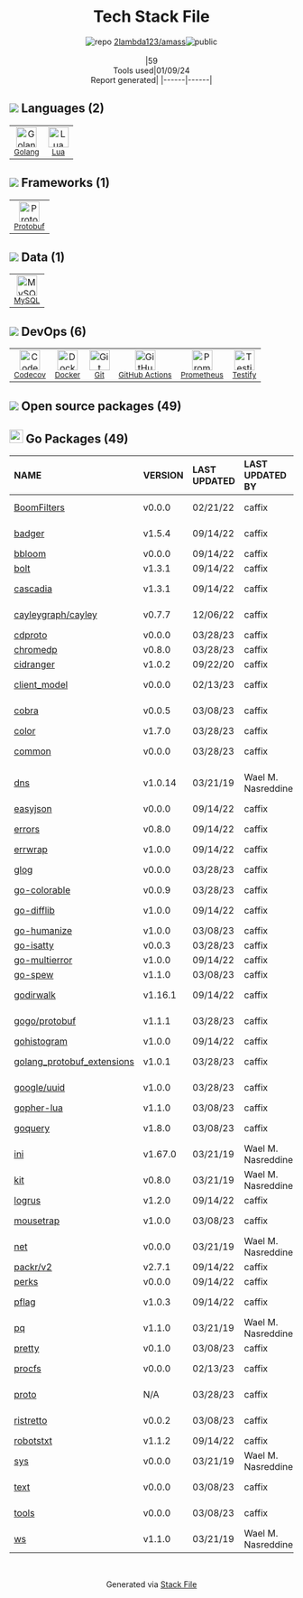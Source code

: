 <!--
&lt;--- Readme.md Snippet without images Start ---&gt;
## Tech Stack
2lambda123/amass is built on the following main stack:

- [Golang](http://golang.org/) – Languages
- [MySQL](http://www.mysql.com) – Databases
- [Lua](http://www.lua.org/) – Languages
- [Prometheus](http://prometheus.io/) – Monitoring Tools
- [Codecov](https://codecov.io/) – Code Coverage
- [Protobuf](https://developers.google.com/protocol-buffers/) – Serialization Frameworks
- [Testify](https://github.com/stretchr/testify) – Go Testing
- [GitHub Actions](https://github.com/features/actions) – Continuous Integration
- [Docker](https://www.docker.com/) – Virtual Machine Platforms & Containers

Full tech stack [here](/techstack.md)

&lt;--- Readme.md Snippet without images End ---&gt;

&lt;--- Readme.md Snippet with images Start ---&gt;
## Tech Stack
2lambda123/amass is built on the following main stack:

- <img width='25' height='25' src='https://img.stackshare.io/service/1005/O6AczwfV_400x400.png' alt='Golang'/> [Golang](http://golang.org/) – Languages
- <img width='25' height='25' src='https://img.stackshare.io/service/1025/logo-mysql-170x170.png' alt='MySQL'/> [MySQL](http://www.mysql.com) – Databases
- <img width='25' height='25' src='https://img.stackshare.io/service/2118/128px-Lua-Logo.svg.png' alt='Lua'/> [Lua](http://www.lua.org/) – Languages
- <img width='25' height='25' src='https://img.stackshare.io/service/2501/default_3cf1b307194b26782be5cb209d30360580ae5b3c.png' alt='Prometheus'/> [Prometheus](http://prometheus.io/) – Monitoring Tools
- <img width='25' height='25' src='https://img.stackshare.io/service/2673/Codecov_Mark_Circle_Pink.png' alt='Codecov'/> [Codecov](https://codecov.io/) – Code Coverage
- <img width='25' height='25' src='https://img.stackshare.io/service/4393/ma2jqJKH_400x400.png' alt='Protobuf'/> [Protobuf](https://developers.google.com/protocol-buffers/) – Serialization Frameworks
- <img width='25' height='25' src='https://img.stackshare.io/service/8695/stretchr.png' alt='Testify'/> [Testify](https://github.com/stretchr/testify) – Go Testing
- <img width='25' height='25' src='https://img.stackshare.io/service/11563/actions.png' alt='GitHub Actions'/> [GitHub Actions](https://github.com/features/actions) – Continuous Integration
- <img width='25' height='25' src='https://img.stackshare.io/service/586/n4u37v9t_400x400.png' alt='Docker'/> [Docker](https://www.docker.com/) – Virtual Machine Platforms & Containers

Full tech stack [here](/techstack.md)

&lt;--- Readme.md Snippet with images End ---&gt;
-->
<div align="center">

# Tech Stack File
![](https://img.stackshare.io/repo.svg "repo") [2lambda123/amass](https://github.com/2lambda123/amass)![](https://img.stackshare.io/public_badge.svg "public")
<br/><br/>
|59<br/>Tools used|01/09/24 <br/>Report generated|
|------|------|
</div>

## <img src='https://img.stackshare.io/languages.svg'/> Languages (2)
<table><tr>
  <td align='center'>
  <img width='36' height='36' src='https://img.stackshare.io/service/1005/O6AczwfV_400x400.png' alt='Golang'>
  <br>
  <sub><a href="http://golang.org/">Golang</a></sub>
  <br>
  <sub></sub>
</td>

<td align='center'>
  <img width='36' height='36' src='https://img.stackshare.io/service/2118/128px-Lua-Logo.svg.png' alt='Lua'>
  <br>
  <sub><a href="http://www.lua.org/">Lua</a></sub>
  <br>
  <sub></sub>
</td>

</tr>
</table>

## <img src='https://img.stackshare.io/frameworks.svg'/> Frameworks (1)
<table><tr>
  <td align='center'>
  <img width='36' height='36' src='https://img.stackshare.io/service/4393/ma2jqJKH_400x400.png' alt='Protobuf'>
  <br>
  <sub><a href="https://developers.google.com/protocol-buffers/">Protobuf</a></sub>
  <br>
  <sub></sub>
</td>

</tr>
</table>

## <img src='https://img.stackshare.io/databases.svg'/> Data (1)
<table><tr>
  <td align='center'>
  <img width='36' height='36' src='https://img.stackshare.io/service/1025/logo-mysql-170x170.png' alt='MySQL'>
  <br>
  <sub><a href="http://www.mysql.com">MySQL</a></sub>
  <br>
  <sub></sub>
</td>

</tr>
</table>

## <img src='https://img.stackshare.io/devops.svg'/> DevOps (6)
<table><tr>
  <td align='center'>
  <img width='36' height='36' src='https://img.stackshare.io/service/2673/Codecov_Mark_Circle_Pink.png' alt='Codecov'>
  <br>
  <sub><a href="https://codecov.io/">Codecov</a></sub>
  <br>
  <sub></sub>
</td>

<td align='center'>
  <img width='36' height='36' src='https://img.stackshare.io/service/586/n4u37v9t_400x400.png' alt='Docker'>
  <br>
  <sub><a href="https://www.docker.com/">Docker</a></sub>
  <br>
  <sub></sub>
</td>

<td align='center'>
  <img width='36' height='36' src='https://img.stackshare.io/service/1046/git.png' alt='Git'>
  <br>
  <sub><a href="http://git-scm.com/">Git</a></sub>
  <br>
  <sub></sub>
</td>

<td align='center'>
  <img width='36' height='36' src='https://img.stackshare.io/service/11563/actions.png' alt='GitHub Actions'>
  <br>
  <sub><a href="https://github.com/features/actions">GitHub Actions</a></sub>
  <br>
  <sub></sub>
</td>

<td align='center'>
  <img width='36' height='36' src='https://img.stackshare.io/service/2501/default_3cf1b307194b26782be5cb209d30360580ae5b3c.png' alt='Prometheus'>
  <br>
  <sub><a href="http://prometheus.io/">Prometheus</a></sub>
  <br>
  <sub></sub>
</td>

<td align='center'>
  <img width='36' height='36' src='https://img.stackshare.io/service/8695/stretchr.png' alt='Testify'>
  <br>
  <sub><a href="https://github.com/stretchr/testify">Testify</a></sub>
  <br>
  <sub></sub>
</td>

</tr>
</table>


## <img src='https://img.stackshare.io/group.svg' /> Open source packages (49)</h2>

## <img width='24' height='24' src='https://img.stackshare.io/service/21112/default_1346bbda8fe03e4dce5601323a3ca47a10c1ae36.png'/> Go Packages (49)

|NAME|VERSION|LAST UPDATED|LAST UPDATED BY|LICENSE|VULNERABILITIES|
|:------|:------|:------|:------|:------|:------|
|[BoomFilters](https://pkg.go.dev/github.com/tylertreat/BoomFilters)|v0.0.0|02/21/22|caffix |Apache-2.0|N/A|
|[badger](https://pkg.go.dev/github.com/dgraph-io/badger)|v1.5.4|09/14/22|caffix |Apache-2.0|N/A|
|[bbloom](https://pkg.go.dev/github.com/AndreasBriese/bbloom)|v0.0.0|09/14/22|caffix |Other|N/A|
|[bolt](https://pkg.go.dev/github.com/boltdb/bolt)|v1.3.1|09/14/22|caffix |MIT|N/A|
|[cascadia](https://pkg.go.dev/github.com/andybalholm/cascadia)|v1.3.1|09/14/22|caffix |BSD-2-Clause|N/A|
|[cayleygraph/cayley](https://pkg.go.dev/github.com/cayleygraph/cayley)|v0.7.7|12/06/22|caffix |Apache-2.0|N/A|
|[cdproto](https://pkg.go.dev/github.com/chromedp/cdproto)|v0.0.0|03/28/23|caffix |MIT|N/A|
|[chromedp](https://pkg.go.dev/github.com/chromedp/chromedp)|v0.8.0|03/28/23|caffix |MIT|N/A|
|[cidranger](https://pkg.go.dev/github.com/yl2chen/cidranger)|v1.0.2|09/22/20|caffix |MIT|N/A|
|[client_model](https://pkg.go.dev/github.com/prometheus/client_model)|v0.0.0|02/13/23|caffix |Apache-2.0|N/A|
|[cobra](https://pkg.go.dev/github.com/spf13/cobra)|v0.0.5|03/08/23|caffix |Apache-2.0|N/A|
|[color](https://pkg.go.dev/github.com/fatih/color)|v1.7.0|03/28/23|caffix |MIT|N/A|
|[common](https://pkg.go.dev/github.com/prometheus/common)|v0.0.0|03/28/23|caffix |Apache-2.0|N/A|
|[dns](https://pkg.go.dev/github.com/miekg/dns)|v1.0.14|03/21/19|Wael M. Nasreddine |BSD-3-Clause|[CVE-2019-19794](https://github.com/advisories/GHSA-44r7-7p62-q3fr) (Moderate)|
|[easyjson](https://pkg.go.dev/github.com/mailru/easyjson)|v0.0.0|09/14/22|caffix |MIT|N/A|
|[errors](https://pkg.go.dev/github.com/pkg/errors)|v0.8.0|09/14/22|caffix |BSD-2-Clause|N/A|
|[errwrap](https://pkg.go.dev/github.com/hashicorp/errwrap)|v1.0.0|09/14/22|caffix |MPL-2.0|N/A|
|[glog](https://pkg.go.dev/github.com/golang/glog)|v0.0.0|03/28/23|caffix |Apache-2.0|N/A|
|[go-colorable](https://pkg.go.dev/github.com/mattn/go-colorable)|v0.0.9|03/28/23|caffix |MIT|N/A|
|[go-difflib](https://pkg.go.dev/github.com/pmezard/go-difflib)|v1.0.0|09/14/22|caffix |BSD-3-Clause|N/A|
|[go-humanize](https://pkg.go.dev/github.com/dustin/go-humanize)|v1.0.0|03/08/23|caffix |Other|N/A|
|[go-isatty](https://pkg.go.dev/github.com/mattn/go-isatty)|v0.0.3|03/28/23|caffix |MIT|N/A|
|[go-multierror](https://pkg.go.dev/github.com/hashicorp/go-multierror)|v1.0.0|09/14/22|caffix |MPL-2.0|N/A|
|[go-spew](https://pkg.go.dev/github.com/davecgh/go-spew)|v1.1.0|03/08/23|caffix |ISC|N/A|
|[godirwalk](https://pkg.go.dev/github.com/karrick/godirwalk)|v1.16.1|09/14/22|caffix |BSD-2-Clause|N/A|
|[gogo/protobuf](https://pkg.go.dev/github.com/gogo/protobuf)|v1.1.1|03/28/23|caffix |Other|[CVE-2021-3121](https://github.com/advisories/GHSA-c3h9-896r-86jm) (High)|
|[gohistogram](https://pkg.go.dev/github.com/VividCortex/gohistogram)|v1.0.0|09/14/22|caffix |MIT|N/A|
|[golang_protobuf_extensions](https://pkg.go.dev/github.com/matttproud/golang_protobuf_extensions)|v1.0.1|03/28/23|caffix |Apache-2.0|N/A|
|[google/uuid](https://pkg.go.dev/github.com/google/uuid)|v1.0.0|03/28/23|caffix |BSD-3-Clause|N/A|
|[gopher-lua](https://pkg.go.dev/github.com/yuin/gopher-lua)|v1.1.0|03/08/23|caffix |MIT|N/A|
|[goquery](https://pkg.go.dev/github.com/PuerkitoBio/goquery)|v1.8.0|03/08/23|caffix |BSD-3-Clause|N/A|
|[ini](https://pkg.go.dev/github.com/go-ini/ini)|v1.67.0|03/21/19|Wael M. Nasreddine |Apache-2.0|N/A|
|[kit](https://pkg.go.dev/github.com/go-kit/kit)|v0.8.0|03/21/19|Wael M. Nasreddine |MIT|N/A|
|[logrus](https://pkg.go.dev/github.com/sirupsen/logrus)|v1.2.0|09/14/22|caffix |MIT|N/A|
|[mousetrap](https://pkg.go.dev/github.com/inconshreveable/mousetrap)|v1.0.0|03/08/23|caffix |Apache-2.0|N/A|
|[net](https://pkg.go.dev/golang.org/x/net)|v0.0.0|03/21/19|Wael M. Nasreddine |BSD-3-Clause|N/A|
|[packr/v2](https://pkg.go.dev/github.com/gobuffalo/packr/v2)|v2.7.1|09/14/22|caffix |MIT|N/A|
|[perks](https://pkg.go.dev/github.com/beorn7/perks)|v0.0.0|09/14/22|caffix |MIT|N/A|
|[pflag](https://pkg.go.dev/github.com/spf13/pflag)|v1.0.3|09/14/22|caffix |BSD-3-Clause|N/A|
|[pq](https://pkg.go.dev/github.com/lib/pq)|v1.1.0|03/21/19|Wael M. Nasreddine |MIT|N/A|
|[pretty](https://pkg.go.dev/github.com/kr/pretty)|v0.1.0|03/08/23|caffix |MIT|N/A|
|[procfs](https://pkg.go.dev/github.com/prometheus/procfs)|v0.0.0|02/13/23|caffix |Apache-2.0|N/A|
|[proto](https://pkg.go.dev/github.com/golang/protobuf/proto)|N/A|03/28/23|caffix |BSD-3-Clause|N/A|
|[ristretto](https://pkg.go.dev/github.com/dgraph-io/ristretto)|v0.0.2|03/08/23|caffix |Apache-2.0|N/A|
|[robotstxt](https://pkg.go.dev/github.com/temoto/robotstxt)|v1.1.2|09/14/22|caffix |MIT|N/A|
|[sys](https://pkg.go.dev/golang.org/x/sys)|v0.0.0|03/21/19|Wael M. Nasreddine |BSD-3-Clause|N/A|
|[text](https://pkg.go.dev/golang.org/x/text)|v0.0.0|03/08/23|caffix |BSD-3-Clause|N/A|
|[tools](https://pkg.go.dev/golang.org/x/tools)|v0.0.0|03/08/23|caffix |BSD-3-Clause|N/A|
|[ws](https://pkg.go.dev/github.com/gobwas/ws)|v1.1.0|03/21/19|Wael M. Nasreddine |MIT|N/A|

<br/>
<div align='center'>

Generated via [Stack File](https://github.com/marketplace/stack-file)
